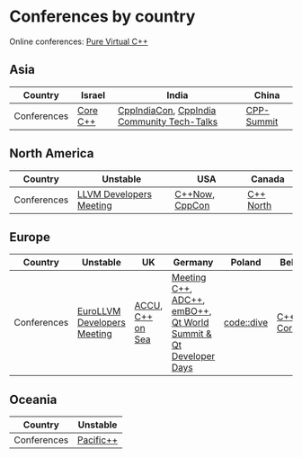 # Conferences by country

Online conferences: [Pure Virtual C++](https://github.com/PatriotRossii/cpp-conferences/blob/master/conferences/purevirtualcpp.md)

## Asia

| Country | Israel | India | China |
| --- | --- | --- | --- |
| Conferences | [Core C++](https://github.com/PatriotRossii/cpp-conferences/blob/master/conferences/corecpp.md) | [CppIndiaCon](https://github.com/PatriotRossii/cpp-conferences/blob/master/conferences/cppindiacon.md), [CppIndia Community Tech-Talks](https://github.com/PatriotRossii/cpp-conferences/blob/master/conferences/cppindiacommunitytechtalks.md) | [CPP-Summit](https://github.com/PatriotRossii/cpp-conferences/blob/master/conferences/cppsummit.md) |


## North America

| Country | Unstable | USA | Canada |
| --- | --- | --- | --- |
| Conferences | [LLVM Developers Meeting](https://github.com/PatriotRossii/cpp-conferences/blob/master/conferences/llvm.md) | [C++Now](https://github.com/PatriotRossii/cpp-conferences/blob/master/conferences/cppnow.md), [CppCon](https://github.com/PatriotRossii/cpp-conferences/blob/master/conferences/cppcon.md) | [C++ North](https://github.com/PatriotRossii/cpp-conferences/blob/master/conferences/cppnorth.md) |


## Europe

| Country | Unstable | UK | Germany | Poland | Belarus | France | Russia | Italy | Romania | Norway
| --- | --- | --- | --- | --- | --- | --- | --- | --- | --- | --- |
| Conferences | [EuroLLVM Developers Meeting](https://github.com/PatriotRossii/cpp-conferences/blob/master/conferences/llvm.md) | [ACCU](https://github.com/PatriotRossii/cpp-conferences/blob/master/conferences/accu.md), [C++ on Sea](https://github.com/PatriotRossii/cpp-conferences/blob/master/conferences/cpponsea.md) | [Meeting C++](https://github.com/PatriotRossii/cpp-conferences/blob/master/conferences/meetingcpp.md), [ADC++](https://github.com/PatriotRossii/cpp-conferences/blob/master/conferences/adcpp.md), [emBO++](https://github.com/PatriotRossii/cpp-conferences/blob/master/conferences/embopp.md), [Qt World Summit & Qt Developer Days](https://github.com/PatriotRossii/cpp-conferences/blob/master/conferences/qtworldsummit.md) | [code::dive](https://github.com/PatriotRossii/cpp-conferences/blob/master/conferences/codedive.md) | [C++ Corehard](https://github.com/PatriotRossii/cpp-conferences/blob/master/conferences/cppcorehard.md) | [CPPP](https://github.com/PatriotRossii/cpp-conferences/blob/master/conferences/cppp.md) | [C++ Russia & C++ Siberia](https://github.com/PatriotRossii/cpp-conferences/blob/master/conferences/cpprussia.md), [C++ Zero Cost](https://github.com/PatriotRossii/cpp-conferences/blob/master/conferences/cppzerocost.md) | [Italian C++ Conference, C++ Day](https://github.com/PatriotRossii/cpp-conferences/blob/master/conferences/italiancpp.md) | [C++ Europe](https://github.com/PatriotRossii/cpp-conferences/blob/master/conferences/cppeurope.md) | [NDC TechTown](https://github.com/PatriotRossii/cpp-conferences/blob/master/conferences/ndctechtown.md) |

## Oceania

| Country | Unstable |
| --- | --- |
| Conferences | [Pacific++](https://github.com/PatriotRossii/cpp-conferences/blob/master/conferences/pacificpp.md) |
